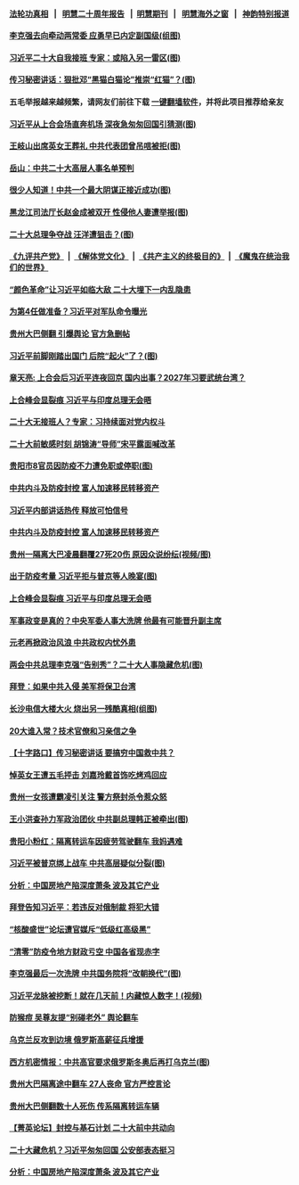 #### [法轮功真相](https://github.com/gfw-breaker/truth/blob/master/README.md?t=0) &nbsp;&nbsp;|&nbsp;&nbsp; [明慧二十周年报告](https://github.com/gfw-breaker/mh-reports/blob/master/README.md?t=0) &nbsp;&nbsp;|&nbsp;&nbsp;[明慧期刊](https://github.com/gfw-breaker/mh-qikan) &nbsp;&nbsp;|&nbsp;&nbsp; [明慧海外之窗](https://github.com/gfw-breaker/mh-news/blob/master/README.md?t=0) &nbsp;&nbsp;|&nbsp;&nbsp; [神韵特别报道](https://github.com/gfw-breaker/mh-news/blob/master/shenyun.md?t=0)
#### [ 李克强去向牵动两常委 应勇早已内定副国级(组图)](https://github.com/gfw-breaker/banned-news1/blob/master/pages/p2/1016099.md)
#### [ 习近平二十大自我接班 专家：或陷入另一雷区(图)](https://github.com/gfw-breaker/banned-news1/blob/master/pages/p2/1016980.md)
#### [ 传习秘密讲话：狠批邓“黑猫白猫论”推崇“红猫”？(图)](https://github.com/gfw-breaker/banned-news1/blob/master/pages/p2/1016973.md)
#### 五毛举报越来越频繁，请网友们前往下载 [一键翻墙软件](https://github.com/gfw-breaker/ssr-accounts)，并将此项目推荐给亲友
#### [ 习近平从上合会场直奔机场 深夜急匆匆回国引猜测(图)](https://github.com/gfw-breaker/banned-news1/blob/master/pages/p2/1016895.md)
#### [ 王岐山出席英女王葬礼 中共代表团曾吊唁被拒(图)](https://github.com/gfw-breaker/banned-news1/blob/master/pages/p2/1016931.md)
#### [ 岳山：中共二十大高层人事名单预判](https://github.com/gfw-breaker/banned-news1/blob/master/pages/nsc413/n13827548.md)
#### [ 很少人知道！中共一个最大阴谋正接近成功(图)](https://github.com/gfw-breaker/banned-news1/blob/master/pages/p2/1016894.md)
#### [ 黑龙江司法厅长赵金成被双开 性侵他人妻遭举报(图)](https://github.com/gfw-breaker/banned-news1/blob/master/pages/p2/1016902.md)
#### [ 二十大总理争夺战 汪洋遭狙击？(图)](https://github.com/gfw-breaker/banned-news1/blob/master/pages/p2/1016816.md)
#### [《九评共产党》](https://github.com/begood0513/9ping.md/blob/master/README.md) &nbsp;|&nbsp; [《解体党文化》](../../../../jtdwh.md/blob/master/README.md)  &nbsp;|&nbsp; [《共产主义的终极目的》](../../../../gczydzjmd.md/blob/master/README.md) &nbsp;|&nbsp; [《魔鬼在统治我们的世界》](../../../../mgztzwmdsj.md/blob/master/README.md) 
#### [ “颜色革命”让习近平如临大敌 二十大埋下一内乱隐患](https://github.com/gfw-breaker/banned-news1/blob/master/pages/soh5/655106.md)
#### [ 为第4任做准备？习近平对军队命令曝光](https://github.com/gfw-breaker/banned-news1/blob/master/pages/soh5/654965.md)
#### [ 贵州大巴侧翻 引爆舆论 官方急删帖](https://github.com/gfw-breaker/banned-news1/blob/master/pages/nsc413/n13827727.md)
#### [ 习近平前脚刚踏出国门 后院“起火”了？(图)](https://github.com/gfw-breaker/banned-news1/blob/master/pages/p2/1016810.md)
#### [ 章天亮: 上合会后习近平连夜回京 国内出事？2027年习要武统台湾？](https://github.com/gfw-breaker/banned-news1/blob/master/pages/soh5/655058.md)
#### [ 上合峰会显裂痕 习近平与印度总理无会晤](https://github.com/gfw-breaker/banned-news1/blob/master/pages/nf4514/n13828067.md)
#### [ 二十大无接班人？专家：习持续面对党内权斗](https://github.com/gfw-breaker/banned-news1/blob/master/pages/nsc413/n13827381.md)
#### [ 二十大前敏感时刻 胡锦涛“导师”宋平露面喊改革](https://github.com/gfw-breaker/banned-news1/blob/master/pages/prog204/a103531728.md)
#### [ 贵阳市8官员因防疫不力遭免职或停职(图)](https://github.com/gfw-breaker/banned-news1/blob/master/pages/p2/1017003.md)
#### [ 中共内斗及防疫封控 富人加速移民转移资产](https://github.com/gfw-breaker/banned-news1/blob/master/pages/nf4514/n13828035.md)
#### [ 习近平内部讲话热传 释放可怕信号](https://github.com/gfw-breaker/banned-news1/blob/master/pages/soh5/654851.md)
#### [ 中共内斗及防疫封控 富人加速移民转移资产](https://github.com/gfw-breaker/banned-news1/blob/master/pages/nsc413/n13828035.md)
#### [ 贵州一隔离大巴凌晨翻覆27死20伤 原因众说纷纭(视频/图)](https://github.com/gfw-breaker/banned-news1/blob/master/pages/p1/1017011.md)
#### [ 出于防疫考量 习近平拒与普京等人晚宴(图)](https://github.com/gfw-breaker/banned-news1/blob/master/pages/p2/1016844.md)
#### [ 上合峰会显裂痕 习近平与印度总理无会晤](https://github.com/gfw-breaker/banned-news1/blob/master/pages/nsc413/n13828067.md)
#### [ 军事政变是真的？中央军委人事大洗牌 他最有可能晋升副主席](https://github.com/gfw-breaker/banned-news1/blob/master/pages/soh5/654863.md)
#### [ 元老再掀政治风浪 中共政权内忧外患](https://github.com/gfw-breaker/banned-news1/blob/master/pages/soh5/655115.md)
#### [ 两会中共总理李克强“告别秀”？二十大人事隐藏危机(图)](https://github.com/gfw-breaker/banned-news1/blob/master/pages/p2/999667.md)
#### [ 拜登：如果中共入侵 美军将保卫台湾](https://github.com/gfw-breaker/banned-news1/blob/master/pages/nsc413/n13827893.md)
#### [ 长沙电信大楼大火 烧出另一残酷真相(组图)](https://github.com/gfw-breaker/banned-news1/blob/master/pages/p1/1016966.md)
#### [ 20大谁入常？技术官僚和习亲信之争](https://github.com/gfw-breaker/banned-news1/blob/master/pages/nsc413/n13827363.md)
#### [ 【十字路口】传习秘密讲话 要搞穷中国救中共？](https://github.com/gfw-breaker/banned-news1/blob/master/pages/nsc413/n13827161.md)
#### [ 悼英女王遭五毛抨击 刘嘉玲戴首饰吃烤鸡回应](https://github.com/gfw-breaker/banned-news1/blob/master/pages/nsc413/n13827852.md)
#### [ 贵州一女孩遭霸凌引关注 警方祭封杀令惹众怒](https://github.com/gfw-breaker/banned-news1/blob/master/pages/nsc413/n13827834.md)
#### [ 王小洪查孙力军政治团伙 中共副总理韩正被牵出(图)](https://github.com/gfw-breaker/banned-news1/blob/master/pages/p2/999389.md)
#### [ 贵阳小粉红：隔离转运车因疲劳驾驶翻车 我妈遇难](https://github.com/gfw-breaker/banned-news1/blob/master/pages/prog204/a103531374.md)
#### [ 习近平被普京绑上战车 中共高层疑似分裂(图)](https://github.com/gfw-breaker/banned-news1/blob/master/pages/p2/999613.md)
#### [ 分析：中国房地产陷深度萧条 波及其它产业](https://github.com/gfw-breaker/banned-news1/blob/master/pages/nsc413/n13827803.md)
#### [ 拜登告知习近平：若违反对俄制裁 将犯大错](https://github.com/gfw-breaker/banned-news1/blob/master/pages/nsc413/n13827789.md)
#### [ “核酸盛世”论坛遭官媒斥“低级红高级黑”](https://github.com/gfw-breaker/banned-news1/blob/master/pages/nsc413/n13827443.md)
#### [ “清零”防疫令地方财政亏空 中国各省现赤字](https://github.com/gfw-breaker/banned-news1/blob/master/pages/nsc413/n13827938.md)
#### [ 李克强最后一次洗牌 中共国务院将“改朝换代”(图)](https://github.com/gfw-breaker/banned-news1/blob/master/pages/p2/999292.md)
#### [ 习近平龙脉被挖断！就在几天前！内藏惊人数字！(视频)](https://github.com/gfw-breaker/banned-news1/blob/master/pages/p2/998941.md)
#### [ 防猴痘 吴尊友提“别碰老外” 舆论翻车](https://github.com/gfw-breaker/banned-news1/blob/master/pages/nsc413/n13827791.md)
#### [ 乌克兰反攻到边境 俄罗斯高薪征兵增援](https://github.com/gfw-breaker/banned-news1/blob/master/pages/nf4514/n13827594.md)
#### [ 西方机密情报：中共高官要求俄罗斯冬奥后再打乌克兰(图)](https://github.com/gfw-breaker/banned-news1/blob/master/pages/p2/999481.md)
#### [ 贵州大巴隔离途中翻车 27人丧命 官方严控言论](https://github.com/gfw-breaker/banned-news1/blob/master/pages/soh5/655013.md)
#### [ 贵州大巴侧翻数十人死伤 传系隔离转运车辆](https://github.com/gfw-breaker/banned-news1/blob/master/pages/nf4514/n13827493.md)
#### [ 【菁英论坛】封控与基石计划 二十大前中共动向](https://github.com/gfw-breaker/banned-news1/blob/master/pages/nf4514/n13827390.md)
#### [ 二十大藏危机？习近平匆匆回国 公安部表态挺习](https://github.com/gfw-breaker/banned-news1/blob/master/pages/prog204/a103531538.md)
#### [ 分析：中国房地产陷深度萧条 波及其它产业](https://github.com/gfw-breaker/banned-news1/blob/master/pages/nf4514/n13827803.md)
